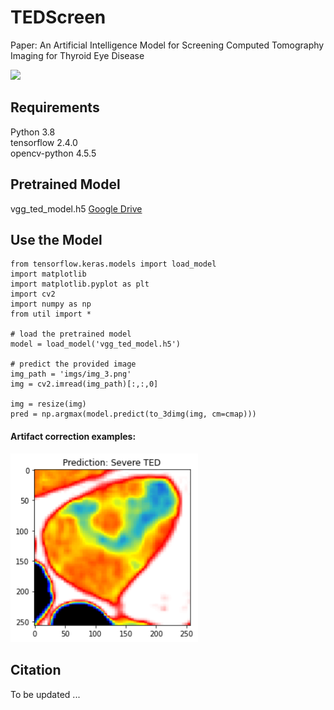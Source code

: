 # TEDScreen
Paper: An Artificial Intelligence Model for Screening Computed Tomography Imaging for Thyroid Eye Disease

<img src="imgs/model.png" width="700">

## Requirements
Python 3.8 <br/>
tensorflow 2.4.0 <br/>
opencv-python 4.5.5

## Pretrained Model
vgg_ted_model.h5 [Google Drive]([https://pan.baidu.com/s/1cX8t3OHLCpVb7HI0AumQqA?pwd=xqbt](https://drive.google.com/file/d/1iqStt7Hb2w11dLqgfRPI7Qq1sCKAxsV7/view?usp=sharing))


## Use the Model
````
from tensorflow.keras.models import load_model
import matplotlib
import matplotlib.pyplot as plt
import cv2
import numpy as np
from util import *

# load the pretrained model
model = load_model('vgg_ted_model.h5')

# predict the provided image
img_path = 'imgs/img_3.png'
img = cv2.imread(img_path)[:,:,0]

img = resize(img)
pred = np.argmax(model.predict(to_3dimg(img, cm=cmap)))
````

#### Artifact correction examples: <br />
<img src="imgs/example.png" width="300">

## Citation
To be updated ...
